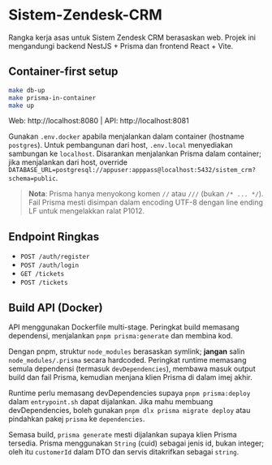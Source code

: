 # Sistem-Zendesk-CRM

Rangka kerja asas untuk Sistem Zendesk CRM berasaskan web. Projek ini mengandungi backend NestJS + Prisma dan frontend React + Vite.

## Container-first setup

```bash
make db-up
make prisma-in-container
make up
```

Web: http://localhost:8080  |  API: http://localhost:8081

Gunakan `.env.docker` apabila menjalankan dalam container (hostname `postgres`). Untuk pembangunan dari host, `.env.local` menyediakan sambungan ke `localhost`. Disarankan menjalankan Prisma dalam container; jika menjalankan dari host, override `DATABASE_URL=postgresql://appuser:apppass@localhost:5432/sistem_crm?schema=public`.

> **Nota**: Prisma hanya menyokong komen `//` atau `///` (bukan `/* ... */`). Fail Prisma mesti disimpan dalam encoding UTF-8 dengan line ending LF untuk mengelakkan ralat P1012.

## Endpoint Ringkas

- `POST /auth/register`
- `POST /auth/login`
- `GET /tickets`
- `POST /tickets`

## Build API (Docker)

API menggunakan Dockerfile multi-stage. Peringkat build memasang dependensi, menjalankan `pnpm prisma:generate` dan membina kod.

Dengan pnpm, struktur `node_modules` berasaskan symlink; **jangan** salin `node_modules/.prisma` secara hardcoded. Peringkat runtime memasang semula dependensi (termasuk `devDependencies`), membawa masuk output build dan fail Prisma, kemudian menjana klien Prisma di dalam imej akhir.

Runtime perlu memasang devDependencies supaya `pnpm prisma:deploy` dalam `entrypoint.sh` dapat dijalankan. Jika mahu membuang devDependencies, boleh gunakan `pnpm dlx prisma migrate deploy` atau pindahkan pakej `prisma` ke `dependencies`.

Semasa build, `prisma generate` mesti dijalankan supaya klien Prisma tersedia. Prisma menggunakan `String` (cuid) sebagai jenis id, bukan integer; oleh itu `customerId` dalam DTO dan servis ditakrifkan sebagai `string`.
